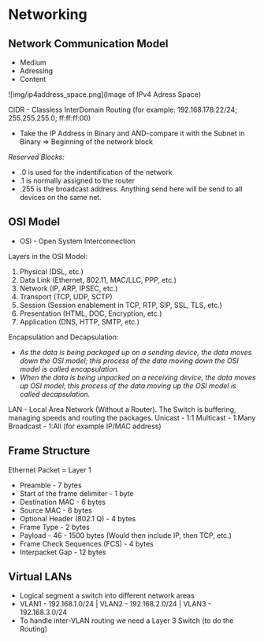 # Networking

## Network Communication Model

* Medium
* Adressing
* Content

![img/ip4address_space.png](Image of IPv4 Adress Space)

CIDR - Classless InterDomain Routing (for example: 192.168.178.22/24; 255.255.255.0; ff:ff:ff:00)

* Take the IP Address in Binary and AND-compare it with the Subnet in Binary => Beginning of the network block

*Reserved Blocks:*

* .0 is used for the indentification of the network
* .1 is normally assigned to the router
* .255 is the broadcast address. Anything send here will be send to all devices on the same net.

## OSI Model

* OSI - Open System Interconnection

Layers in the OSI Model:

1. Physical (DSL, etc.)
2. Data Link (Ethernet, 802.11, MAC/LLC, PPP, etc.)
3. Network (IP, ARP, IPSEC, etc.)
4. Transport (TCP, UDP, SCTP)
5. Session (Session enablement in TCP, RTP, SIP, SSL, TLS, etc.)
6. Presentation (HTML, DOC, Encryption, etc.)
7. Application (DNS, HTTP, SMTP, etc.)

Encapsulation and Decapsulation:

* _As the data is being packaged up on a sending device, the data moves down the OSI model; this process of the data moving down the OSI model is called encapsulation._
* _When the data is being unpacked on a receiving device, the data moves _up_ OSI model; this process of the data moving up the OSI model is called decapsulation._

LAN - Local Area Network (Without a Router). The Switch is buffering, managing speeds and routing the packages.
Unicast - 1:1
Multicast - 1:Many
Broadcast - 1:All (for example IP/MAC address)

## Frame Structure

Ethernet Packet = Layer 1

* Preamble - 7 bytes
* Start of the frame delimiter - 1 byte
* Destination MAC - 6 bytes
* Source MAC - 6 bytes
* Optional Header (802.1 Q) - 4 bytes
* Frame Type - 2 bytes
* Payload - 46 - 1500 bytes (Would then include IP, then TCP, etc.)
* Frame Check Sequences (FCS) - 4 bytes
* Interpacket Gap - 12 bytes

## Virtual LANs

* Logical segment a switch into different network areas
* VLAN1 - 192.168.1.0/24 | VLAN2 - 192.168.2.0/24 | VLAN3 - 192.168.3.0/24
* To handle inter-VLAN routing we need a Layer 3 Switch (to do the Routing)
